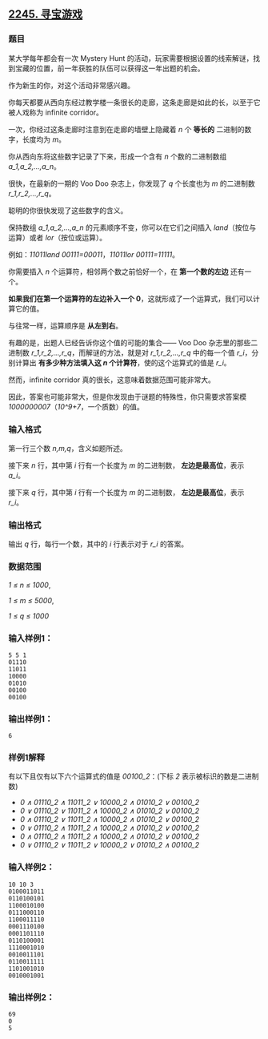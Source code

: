 ## [2245. 寻宝游戏](https://www.acwing.com/problem/content/2247/)

### 题目

某大学每年都会有一次 Mystery Hunt 的活动，玩家需要根据设置的线索解谜，找到宝藏的位置，前一年获胜的队伍可以获得这一年出题的机会。

作为新生的你，对这个活动非常感兴趣。

你每天都要从西向东经过教学楼一条很长的走廊，这条走廊是如此的长，以至于它被人戏称为 infinite corridor。

一次，你经过这条走廊时注意到在走廊的墙壁上隐藏着 *n* 个 **等长的** 二进制的数字，长度均为 *m*。

你从西向东将这些数字记录了下来，形成一个含有 *n* 个数的二进制数组 *a_1,a_2,…,a_n*。

很快，在最新的一期的 Voo Doo 杂志上，你发现了 *q* 个长度也为 *m* 的二进制数 *r_1,r_2,…,r_q*。

聪明的你很快发现了这些数字的含义。

保持数组 *a_1,a_2,…,a_n* 的元素顺序不变，你可以在它们之间插入 *land*（按位与运算）或者 *lor*（按位或运算）。

例如：*11011land 00111=00011*，*11011lor 00111=11111*。

你需要插入 *n* 个运算符，相邻两个数之前恰好一个，在 **第一个数的左边** 还有一个。

**如果我们在第一个运算符的左边补入一个 0**，这就形成了一个运算式，我们可以计算它的值。

与往常一样，运算顺序是 **从左到右**。

有趣的是，出题人已经告诉你这个值的可能的集合—— Voo Doo 杂志里的那些二进制数 *r_1,r_2,…,r_q*，而解谜的方法，就是对 *r_1,r_2,…,r_q* 中的每一个值 *r_i*，分别计算出 **有多少种方法填入这 *n* 个计算符**，使的这个运算式的值是 *r_i*。

然而，infinite corridor 真的很长，这意味着数据范围可能非常大。

因此，答案也可能非常大，但是你发现由于谜题的特殊性，你只需要求答案模 *1000000007*（*10^9+7*，一个质数）的值。

### 输入格式

第一行三个数 *n,m,q*，含义如题所述。

接下来 *n* 行，其中第 *i* 行有一个长度为 *m* 的二进制数， **左边是最高位**，表示 *a_i*。

接下来 *q* 行，其中第 *i* 行有一个长度为 *m* 的二进制数， **左边是最高位**，表示 *r_i*。

### 输出格式

输出 *q* 行，每行一个数，其中的 *i* 行表示对于 *r_i* 的答案。

### 数据范围

*1 ≤ n ≤ 1000*,

*1 ≤ m ≤ 5000*,

*1 ≤ q ≤ 1000*

### 输入样例1：

```
5 5 1
01110
11011
10000
01010
00100
00100
```

### 输出样例1：

```
6
```

### 样例1解释

有以下且仅有以下六个运算式的值是 *00100_2*：(下标 *2* 表示被标识的数是二进制数)

- *0 ∧ 01110_2 ∧ 11011_2 ∨ 10000_2 ∧ 01010_2 ∨ 00100_2*
- *0 ∨ 01110_2 ∨ 11011_2 ∧ 10000_2 ∧ 01010_2 ∨ 00100_2*
- *0 ∧ 01110_2 ∨ 11011_2 ∧ 10000_2 ∧ 01010_2 ∨ 00100_2*
- *0 ∨ 01110_2 ∧ 11011_2 ∧ 10000_2 ∧ 01010_2 ∨ 00100_2*
- *0 ∧ 01110_2 ∧ 11011_2 ∧ 10000_2 ∧ 01010_2 ∨ 00100_2*
- *0 ∨ 01110_2 ∨ 11011_2 ∨ 10000_2 ∨ 01010_2 ∧ 00100_2*

### 输入样例2：

```
10 10 3
0100011011
0110100101
1100010100
0111000110
1100011110
0001110100
0001101110
0110100001
1110001010
0010011101
0110011111
1101001010
0010001001
```

### 输出样例2：

```
69
0
5
```
